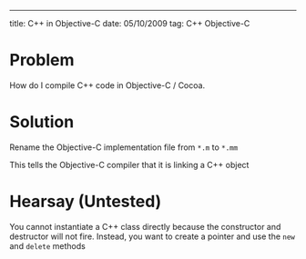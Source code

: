 --- 
title: C++ in Objective-C
date:  05/10/2009
tag:   C++ Objective-C

Problem
=======
How do I compile C++ code in Objective-C / Cocoa.

Solution
========
Rename the Objective-C implementation file from `*.m` to `*.mm`

This tells the Objective-C compiler that it is linking a C++ object

Hearsay (Untested)
==================
You cannot instantiate a C++ class directly because the constructor and destructor will not fire. Instead, you want to create a pointer and use the `new` and `delete` methods



